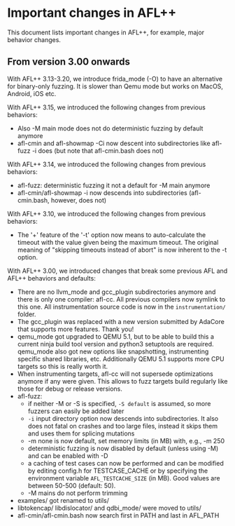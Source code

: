 # Important changes in AFL++

This document lists important changes in AFL++, for example, major behavior
changes.

## From version 3.00 onwards

With AFL++ 3.13-3.20, we introduce frida_mode (-O) to have an alternative for
binary-only fuzzing. It is slower than Qemu mode but works on MacOS, Android,
iOS etc.

With AFL++ 3.15, we introduced the following changes from previous behaviors:
  * Also -M main mode does not do deterministic fuzzing by default anymore
  * afl-cmin and afl-showmap -Ci now descent into subdirectories like afl-fuzz
    -i does (but note that afl-cmin.bash does not)

With AFL++ 3.14, we introduced the following changes from previous behaviors:
  * afl-fuzz: deterministic fuzzing it not a default for -M main anymore
  * afl-cmin/afl-showmap -i now descends into subdirectories (afl-cmin.bash,
    however, does not)

With AFL++ 3.10, we introduced the following changes from previous behaviors:
  * The '+' feature of the '-t' option now means to  auto-calculate the timeout
    with the value given being the maximum timeout. The original meaning of
    "skipping timeouts instead of abort" is now inherent to the -t option.

With AFL++ 3.00, we introduced changes that break some previous AFL and AFL++
behaviors and defaults:
  * There are no llvm_mode and gcc_plugin subdirectories anymore and there is
    only one compiler: afl-cc. All previous compilers now symlink to this one.
    All instrumentation source code is now in the `instrumentation/` folder.
  * The gcc_plugin was replaced with a new version submitted by AdaCore that
    supports more features. Thank you!
  * qemu_mode got upgraded to QEMU 5.1, but to be able to build this a current
    ninja build tool version and python3 setuptools are required. qemu_mode also
    got new options like snapshotting, instrumenting specific shared libraries,
    etc. Additionally QEMU 5.1 supports more CPU targets so this is really worth
    it.
  * When instrumenting targets, afl-cc will not supersede optimizations anymore
    if any were given. This allows to fuzz targets build regularly like those
    for debug or release versions.
  * afl-fuzz:
    * if neither -M or -S is specified, `-S default` is assumed, so more fuzzers
      can easily be added later
    * `-i` input directory option now descends into subdirectories. It also does
      not fatal on crashes and too large files, instead it skips them and uses
      them for splicing mutations
    * -m none is now default, set memory limits (in MB) with, e.g., -m 250
    * deterministic fuzzing is now disabled by default (unless using -M) and can
      be enabled with -D
    * a caching of test cases can now be performed and can be modified by
      editing config.h for TESTCASE_CACHE or by specifying the environment
      variable `AFL_TESTCACHE_SIZE` (in MB). Good values are between 50-500
      (default: 50).
    * -M mains do not perform trimming
  * examples/ got renamed to utils/
  * libtokencap/ libdislocator/ and qdbi_mode/ were moved to utils/
  * afl-cmin/afl-cmin.bash now search first in PATH and last in AFL_PATH